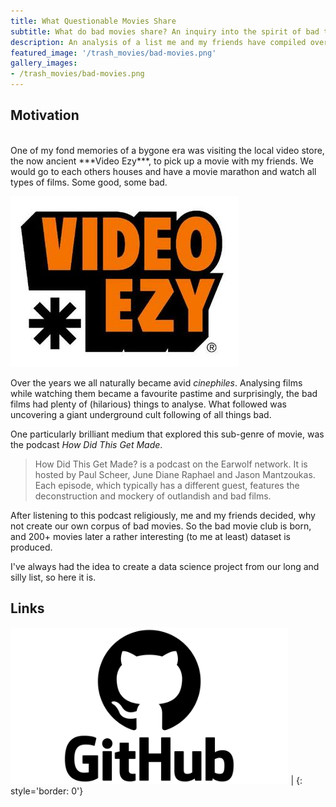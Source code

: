 ```yaml
---
title: What Questionable Movies Share
subtitle: What do bad movies share? An inquiry into the spirit of bad things.
description: An analysis of a list me and my friends have compiled over the years whilst watching films that we considered so bad they were good. Suffice to say, not all of them where as funny as we thought. I decided to dig deeper and extract relationships and insights from these films.
featured_image: '/trash_movies/bad-movies.png'
gallery_images:
- /trash_movies/bad-movies.png
---
```


## Motivation
<br>
One of my fond memories of a bygone era was visiting the local video store, the now ancient ***Video Ezy***, to pick up a movie with my friends. We would go
to each others houses and have a movie marathon and watch all types of films. Some good, some bad. 

![](../images/projects/trash_movies/videoezy.jpg)

Over the years we all naturally became avid *cinephiles*. Analysing films while watching them became a favourite pastime and
surprisingly, the bad films had plenty of (hilarious) things to analyse. What followed was uncovering a giant underground cult following of all things
bad. 

One particularly brilliant medium that explored this sub-genre of movie, was the podcast *How Did This Get Made*. 

> How Did This Get Made? is a podcast on the Earwolf network. It is hosted by Paul Scheer, June Diane Raphael and Jason Mantzoukas. Each episode, which typically has a different guest, features the deconstruction and mockery of outlandish and bad films.

After listening to this podcast religiously, me and my friends decided, why not create our own corpus of bad movies. So the bad
movie club is born, and 200+ movies later a rather interesting (to me at least) dataset is produced.

I've always had the idea to create a data science project from our long and silly list, so here it is.
<br>
## Links

<a href='https://github.com/kostyafarber/bad-movies'><img src='../images/projects/sydneyhouseprices/github-logo.png' height="250"></a> |
{: style='border: 0'}

